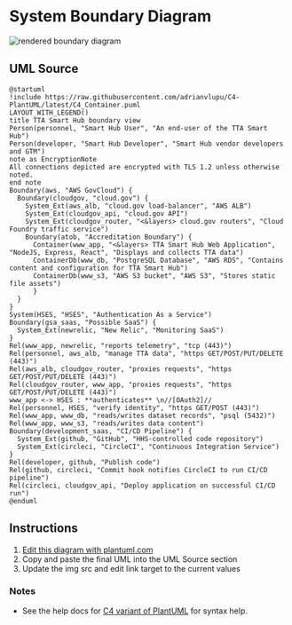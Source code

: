System Boundary Diagram
=======================

<img src="http://www.plantuml.com/plantuml/png/dPLVRnf74C3V-HHJ7Yfi1KwDtPSeYaA0s5GufZvSgwehjBStm2hBxcLd5eogVFVk7iV16RMgAYLcDJlpc_zx7uc5Ox_MhH-KaThd22lcWjubYHFRtbBnocUUq4bh60ttf5qd8dTAc8tsXKy6rzsf5eOVxoQ95ep4GJGV16sX3BfU4TcJ_k_tZxFvqtXsEv-CRaPVXfsB5YlM2BDP7zArS0otFeFCUfCBjuEDmcrhYewiwHJbZq7z1jf7rKT2rmwIlW4qUJV627O1l7h5R5ySE3bkKDj0Qt261scx8Tu4g7LGsn08ayFDx2xmZ6K4GJ0oqkqALjPy2P9MNskGCL0PHHHi2oKPSn0E0VUwcCCsr1HcanH-whq5RpGIWGrXkwqYXCZEUwtWlJosFbKLwOWjnMoVKhYncu6sFczVm5yjW5f3Hk7IRe9QUUo5SwK3aEw8SJqVlN0apONEJjL0Mv5tCw65aQ4IbQF-v5F8jcbTUvcBGZKG_UduNxITzLnM_lsFMkpGqGSuckulAVejCuFFCIUt0tPYiL0I2Dr6IQpunvgmpMAiKZhC5OjOz_gsJXsW7iVEThiDWHUDE9eZ-8GPz8j2ArdYOanVR8w_f6zWz58ufD261nIIuyrGKH4m--6GLckKJ2Km5onwSESrgq8ZA4CSQqlWl37AB6CgpTY6MHbT7ZEQMkAbm_JN2Gm3A1E4XwOy3DDuhCm8giMi8Z0BjVHkNuY5TStS_j4dNLNmz0eoBxyYjsj1FALi7H9GhB24XT9n_0cPQkBtLlp_lRLlVUSs7QN1BlwK9CyhD5oL5Fe40j9zIv_Dixdxt8UD4Z1JQ-n-4eHvx01O1zFnRo252wD-N8GbYJa9GVioaSeqGYf4MlNxPFWCRXrg9MCBSGiFyHp3kRD6iNMX2vLX23nS7eVZnD1XOHqJC6fS8xjT1B0ie7DzVNKHJAFXoGjrNAwrC6A9zJ14k_9fXPlHB9dUf-7FuomPZYQZsQX1gn7dorCu-wBY4E4tZyJqtw5dh2hP_msjxE5zzmF4FiCxkBmKnqOZNLx2iqcIF-vZ-z_-cIIlQrLDoGQTMkn0vT6IT-Vk6udKSTVBub3ab6oTOgIor8GC3gLrEKLOGTyqT7w-ldfxpgY6_vnnsAlJoQi-1kiWFapWO9mCXZ1L1Mfby7m4zn_Ge7YZE6vWN8hRj1lXBZuNSMTpX3XbfDZ6Lwi9aCf9ZL95N-LnC3wilpBUUeAnOLnMAryjLJtH9v-yEfAfpxIYLUcugiVXxjIPNQyLmyhQhs0igqMSa4C4m3Q-Ox3FlgYohs17oAjFnH0BRNSWZeyhX7_afKIYXTSLBe03wIEQtA_rtm00" alt="rendered boundary diagram">

UML Source
----------

```
@startuml
!include https://raw.githubusercontent.com/adrianvlupu/C4-PlantUML/latest/C4_Container.puml
LAYOUT_WITH_LEGEND()
title TTA Smart Hub boundary view
Person(personnel, "Smart Hub User", "An end-user of the TTA Smart Hub")
Person(developer, "Smart Hub Developer", "Smart Hub vendor developers and GTM")
note as EncryptionNote
All connections depicted are encrypted with TLS 1.2 unless otherwise noted.
end note
Boundary(aws, "AWS GovCloud") {
  Boundary(cloudgov, "cloud.gov") {
    System_Ext(aws_alb, "cloud.gov load-balancer", "AWS ALB")
    System_Ext(cloudgov_api, "cloud.gov API")
    System_Ext(cloudgov_router, "<&layers> cloud.gov routers", "Cloud Foundry traffic service")
    Boundary(atob, "Accreditation Boundary") {
      Container(www_app, "<&layers> TTA Smart Hub Web Application", "NodeJS, Express, React", "Displays and collects TTA data")
      ContainerDb(www_db, "PostgreSQL Database", "AWS RDS", "Contains content and configuration for TTA Smart Hub")
      ContainerDb(www_s3, "AWS S3 bucket", "AWS S3", "Stores static file assets")
      }
  }
}
System(HSES, "HSES", "Authentication As a Service")
Boundary(gsa_saas, "Possible SaaS") {
  System_Ext(newrelic, "New Relic", "Monitoring SaaS")
}
Rel(www_app, newrelic, "reports telemetry", "tcp (443)")
Rel(personnel, aws_alb, "manage TTA data", "https GET/POST/PUT/DELETE (443)")
Rel(aws_alb, cloudgov_router, "proxies requests", "https GET/POST/PUT/DELETE (443)")
Rel(cloudgov_router, www_app, "proxies requests", "https GET/POST/PUT/DELETE (443)")
www_app <-> HSES : **authenticates** \n//[OAuth2]//
Rel(personnel, HSES, "verify identity", "https GET/POST (443)")
Rel(www_app, www_db, "reads/writes dataset records", "psql (5432)")
Rel(www_app, www_s3, "reads/writes data content")
Boundary(development_saas, "CI/CD Pipeline") {
  System_Ext(github, "GitHub", "HHS-controlled code repository")
  System_Ext(circleci, "CircleCI", "Continuous Integration Service")
}
Rel(developer, github, "Publish code")
Rel(github, circleci, "Commit hook notifies CircleCI to run CI/CD pipeline")
Rel(circleci, cloudgov_api, "Deploy application on successful CI/CD run")
@enduml
```

Instructions
------------

1. [Edit this diagram with plantuml.com](http://www.plantuml.com/plantuml/uml/dPLVRnf74C3V-HHJ7Yfi1KwDtPSeYaA0s5GufZvSgwehjBStm2hBxcLd5eogVFVk7iV16RMgAYLcDJlpc_zx7uc5Ox_MhH-KaThd22lcWjubYHFRtbBnocUUq4bh60ttf5qd8dTAc8tsXKy6rzsf5eOVxoQ95ep4GJGV16sX3BfU4TcJ_k_tZxFvqtXsEv-CRaPVXfsB5YlM2BDP7zArS0otFeFCUfCBjuEDmcrhYewiwHJbZq7z1jf7rKT2rmwIlW4qUJV627O1l7h5R5ySE3bkKDj0Qt261scx8Tu4g7LGsn08ayFDx2xmZ6K4GJ0oqkqALjPy2P9MNskGCL0PHHHi2oKPSn0E0VUwcCCsr1HcanH-whq5RpGIWGrXkwqYXCZEUwtWlJosFbKLwOWjnMoVKhYncu6sFczVm5yjW5f3Hk7IRe9QUUo5SwK3aEw8SJqVlN0apONEJjL0Mv5tCw65aQ4IbQF-v5F8jcbTUvcBGZKG_UduNxITzLnM_lsFMkpGqGSuckulAVejCuFFCIUt0tPYiL0I2Dr6IQpunvgmpMAiKZhC5OjOz_gsJXsW7iVEThiDWHUDE9eZ-8GPz8j2ArdYOanVR8w_f6zWz58ufD261nIIuyrGKH4m--6GLckKJ2Km5onwSESrgq8ZA4CSQqlWl37AB6CgpTY6MHbT7ZEQMkAbm_JN2Gm3A1E4XwOy3DDuhCm8giMi8Z0BjVHkNuY5TStS_j4dNLNmz0eoBxyYjsj1FALi7H9GhB24XT9n_0cPQkBtLlp_lRLlVUSs7QN1BlwK9CyhD5oL5Fe40j9zIv_Dixdxt8UD4Z1JQ-n-4eHvx01O1zFnRo252wD-N8GbYJa9GVioaSeqGYf4MlNxPFWCRXrg9MCBSGiFyHp3kRD6iNMX2vLX23nS7eVZnD1XOHqJC6fS8xjT1B0ie7DzVNKHJAFXoGjrNAwrC6A9zJ14k_9fXPlHB9dUf-7FuomPZYQZsQX1gn7dorCu-wBY4E4tZyJqtw5dh2hP_msjxE5zzmF4FiCxkBmKnqOZNLx2iqcIF-vZ-z_-cIIlQrLDoGQTMkn0vT6IT-Vk6udKSTVBub3ab6oTOgIor8GC3gLrEKLOGTyqT7w-ldfxpgY6_vnnsAlJoQi-1kiWFapWO9mCXZ1L1Mfby7m4zn_Ge7YZE6vWN8hRj1lXBZuNSMTpX3XbfDZ6Lwi9aCf9ZL95N-LnC3wilpBUUeAnOLnMAryjLJtH9v-yEfAfpxIYLUcugiVXxjIPNQyLmyhQhs0igqMSa4C4m3Q-Ox3FlgYohs17oAjFnH0BRNSWZeyhX7_afKIYXTSLBe03wIEQtA_rtm00)
1. Copy and paste the final UML into the UML Source section
1. Update the img src and edit link target to the current values

### Notes

* See the help docs for [C4 variant of PlantUML](https://github.com/RicardoNiepel/C4-PlantUML) for syntax help.
